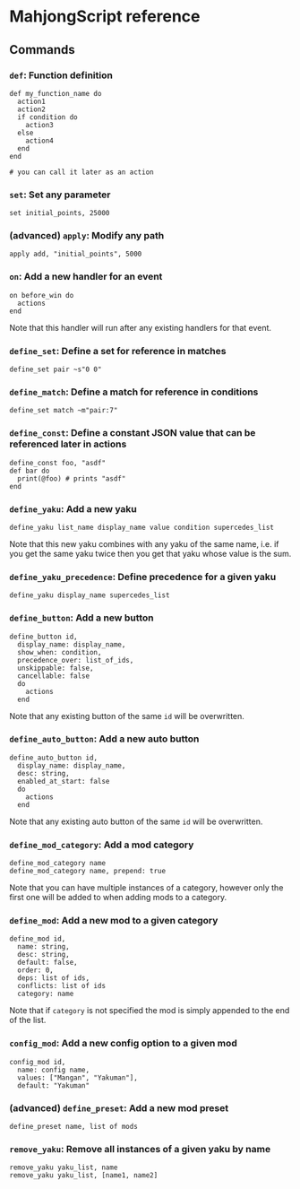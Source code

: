 # MahjongScript reference

## Commands

### `def`: Function definition

    def my_function_name do
      action1
      action2
      if condition do
        action3
      else
        action4
      end
    end

    # you can call it later as an action

### `set`: Set any parameter

    set initial_points, 25000

### (advanced) `apply`: Modify any path

    apply add, "initial_points", 5000

### `on`: Add a new handler for an event

    on before_win do
      actions
    end

Note that this handler will run after any existing handlers for that event.

### `define_set`: Define a set for reference in matches

    define_set pair ~s"0 0"

### `define_match`: Define a match for reference in conditions

    define_set match ~m"pair:7"

### `define_const`: Define a constant JSON value that can be referenced later in actions

    define_const foo, "asdf"
    def bar do
      print(@foo) # prints "asdf"
    end

### `define_yaku`: Add a new yaku

    define_yaku list_name display_name value condition supercedes_list

Note that this new yaku combines with any yaku of the same name, i.e. if you get the same yaku twice then you get that yaku whose value is the sum.

### `define_yaku_precedence`: Define precedence for a given yaku

    define_yaku display_name supercedes_list

### `define_button`: Add a new button

    define_button id,
      display_name: display_name,
      show_when: condition,
      precedence_over: list_of_ids,
      unskippable: false,
      cancellable: false
      do
        actions
      end

Note that any existing button of the same `id` will be overwritten.

### `define_auto_button`: Add a new auto button

    define_auto_button id,
      display_name: display_name,
      desc: string,
      enabled_at_start: false
      do
        actions
      end

Note that any existing auto button of the same `id` will be overwritten.

### `define_mod_category`: Add a mod category

    define_mod_category name
    define_mod_category name, prepend: true

Note that you can have multiple instances of a category, however only the first one will be added to when adding mods to a category.

### `define_mod`: Add a new mod to a given category

    define_mod id,
      name: string,
      desc: string,
      default: false,
      order: 0,
      deps: list of ids,
      conflicts: list of ids
      category: name

Note that if `category` is not specified the mod is simply appended to the end of the list.

### `config_mod`: Add a new config option to a given mod

    config_mod id,
      name: config name,
      values: ["Mangan", "Yakuman"],
      default: "Yakuman"

### (advanced) `define_preset`: Add a new mod preset

    define_preset name, list of mods

### `remove_yaku`: Remove all instances of a given yaku by name

    remove_yaku yaku_list, name
    remove_yaku yaku_list, [name1, name2]

